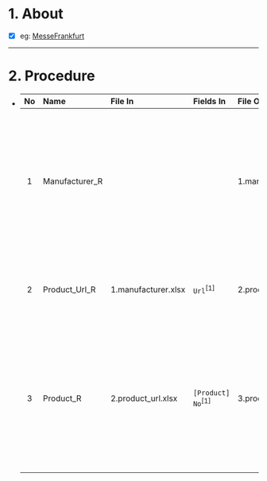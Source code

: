 # 1. About

- [x] eg: [MesseFrankfurt](https://automechanika-shanghai.hk.messefrankfurt.com/shanghai/zh-cn/exhibitor-search.html)

- - -

# 2. Procedure

- |No|Name|File In|Fields In|File Out|Fields Out|
  |:-:|:-|:-|:-|:-|:-|
  |1|Manufacturer_R|||1.manufacturer.xlsx|A. `No`<sub>[int、Sort: True]</sub><br />B. `Name`<br />C. `Presentation`<br />D. `Category`<br />E. `Key Word`<br />F. `Url`<br />G. `Homepage`<br />H. `Json_Social`<br />I. `Last Approval Date`<br />... `MesseFrankfurt展商信息`|
  |2|Product_Url_R|1.manufacturer.xlsx|`Url`<sup>[1]</sup>|2.product_url.xlsx|A. `Url`<sup>[1]</sup><sub>[Sort: True]</sub><br />B. `[Product] No`<sub>[int、Sort: True]</sub><br />C. `[Product] Url`|
  |3|Product_R|2.product_url.xlsx|`[Product] No`<sup>[1]</sup>|3.product.xlsx|A. `Url`<sup>\*</sup><sub>[Sort: True]</sub><br />B. `[Product] No`<sup>[1]</sup><sub>[int、Sort: True]</sub><br />C. `[Product] Name`<br />D. `[Product] Description`<br />E. `[Product] Picture`<sub>[null]</sub><br />F. `[Product] Url`<br />G. `[Product] Json_Src`|

